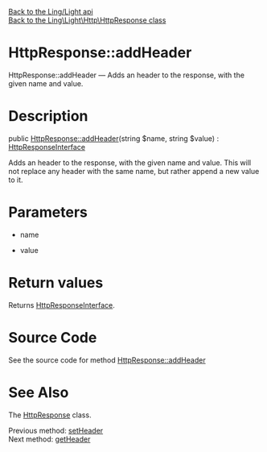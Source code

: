 [Back to the Ling/Light api](https://github.com/lingtalfi/Light/blob/master/doc/api/Ling/Light.md)<br>
[Back to the Ling\Light\Http\HttpResponse class](https://github.com/lingtalfi/Light/blob/master/doc/api/Ling/Light/Http/HttpResponse.md)


HttpResponse::addHeader
================



HttpResponse::addHeader — Adds an header to the response, with the given name and value.




Description
================


public [HttpResponse::addHeader](https://github.com/lingtalfi/Light/blob/master/doc/api/Ling/Light/Http/HttpResponse/addHeader.md)(string $name, string $value) : [HttpResponseInterface](https://github.com/lingtalfi/Light/blob/master/doc/api/Ling/Light/Http/HttpResponseInterface.md)




Adds an header to the response, with the given name and value.
This will not replace any header with the same name, but rather append a new value to it.




Parameters
================


- name

    

- value

    


Return values
================

Returns [HttpResponseInterface](https://github.com/lingtalfi/Light/blob/master/doc/api/Ling/Light/Http/HttpResponseInterface.md).








Source Code
===========
See the source code for method [HttpResponse::addHeader](https://github.com/lingtalfi/Light/blob/master/Http/HttpResponse.php#L207-L215)


See Also
================

The [HttpResponse](https://github.com/lingtalfi/Light/blob/master/doc/api/Ling/Light/Http/HttpResponse.md) class.

Previous method: [setHeader](https://github.com/lingtalfi/Light/blob/master/doc/api/Ling/Light/Http/HttpResponse/setHeader.md)<br>Next method: [getHeader](https://github.com/lingtalfi/Light/blob/master/doc/api/Ling/Light/Http/HttpResponse/getHeader.md)<br>

